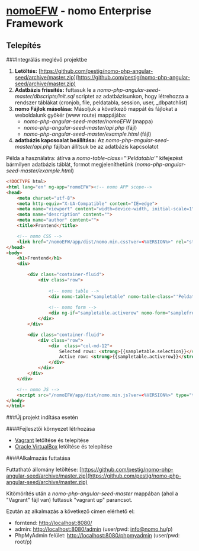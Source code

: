 [nomoEFW](http://nomo.hu/) - nomo Enterprise Framework 
======================================================


Telepítés
--------------------------------------

###Integrálás meglévő projektbe

 1. **Letöltés:** [https://github.com/pestig/nomo-php-angular-seed/archive/master.zip](https://github.com/pestig/nomo-php-angular-seed/archive/master.zip) 
 2. **Adatbázis frissítés:** futtasuk le a *nomo-php-angular-seed-master/dbscripts/init.sql* scriptet az adatbázisunkon, hogy létrehozza a rendszer táblákat (cronjob, file, peldatabla, session, user, _dbpatchlist)
 3. **nomo Fájlok másolása:** Másoljuk a következő mappát és fájlokat a weboldalunk gyökér (www route) mappájába:
	- *nomo-php-angular-seed-master/nomoEFW* (mappa)
	- *nomo-php-angular-seed-master/api.php* (fájl)
	- *nomo-php-angular-seed-master/example.html* (fájl)
 4. **adatbázis kapcsoalat beállítása:** Az *nomo-php-angular-seed-master/api.php* fájlban állítsuk be az adatbázis kapcsolatot
 
Példa a használatra: átírva a *nomo-table-class="'Peldatabla'"* kifejezést bármilyen adatbázis táblát, formot megjeleníthetünk (*nomo-php-angular-seed-master/example.html*)

```html
<!DOCTYPE html>
<html lang="en" ng-app="nomoEFW"><!-- nomo APP scope-->
<head>
    <meta charset="utf-8">
    <meta http-equiv="X-UA-Compatible" content="IE=edge">
    <meta name="viewport" content="width=device-width, initial-scale=1">
    <meta name="description" content="">
    <meta name="author" content="">
    <title>Frontend</title>

    <!-- nomo CSS -->
	<link href="/nomoEFW/app/dist/nomo.min.css?ver=<%VERSION%>" rel="stylesheet" type="text/css">
</head>
<body>
	<h1>Frontend</h1>
	<div>

        <div class="container-fluid">
            <div class="row">
                
                <!-- nomo table -->
                <div nomo-table="sampletable" nomo-table-class="'Peldatabla'" class="col-md-6"></div>
                
                <!-- nomo form -->
                <div ng-if="sampletable.activerow" nomo-form="samplefrom" nomo-form-class="sampletable.class" nomo-form-id="sampletable.activerow.rowid"  class="col-md-6"></div>
            </div>
        </div>

        <div class="container-fluid">
            <div class="row">
                <div  class="col-md-12">
                    Selected rows: <strong>{{sampletable.selection}}</strong><br />
                    Active row: <strong>{{sampletable.activerow}}</strong><br />
                </div>
            </div>
        </div>
	</div>

    <!-- nomo JS -->
	<script src="/nomoEFW/app/dist/nomo.min.js?ver=<%VERSION%>" type="text/javascript"></script>
</body>
</html>
```


###Új projekt indítása esetén

####Fejlesztői környezet létrhozása

 - [Vagrant](https://www.vagrantup.com/downloads.html) letöltése és telepítése
 - [Oracle VirtualBox](https://www.virtualbox.org/wiki/Downloads) letöltése és telepítése
 
####Alkalmazás futtatása

Futtatható állomány letöltése: [https://github.com/pestig/nomo-php-angular-seed/archive/master.zip](https://github.com/pestig/nomo-php-angular-seed/archive/master.zip) 

Kitömörítés után a *nomo-php-angular-seed-master*  mappában (ahol a "Vagrant" fájl van) futtasuk "vagrant up" parancsot.

Ezután az alkalmazás a következő címen elérhető el: 

 - forntend: [http://localhost:8080/](http://localhost:8080/)
 - admin: [http://localhost:8080/admin](http://localhost:8080/admin) (user/pwd: info@nomo.hu/p)
 - PhpMyAdmin felület: [http://localhost:8080/phpmyadmin](http://localhost:8080/phpmyadmin) (user/pwd: root/p)
